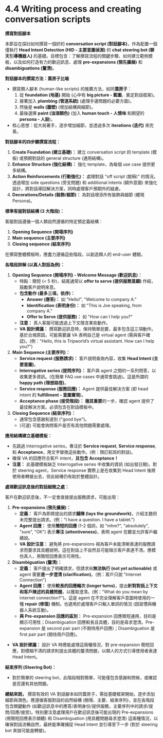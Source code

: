 # 4.4 Writing process and creating conversation scripts

**撰寫對話腳本**

本節旨在探討如何撰寫一個好的 **conversation script (對話腳本)**，作為配置一個僅執行 **Head Intent Detection (HID - 主要意圖偵測)** 的 **chat steering bot (聊天引導機器人)** 的基礎。目標包含：了解撰寫流程的關鍵步驟、如何建立範例模板，以及如何打造有力的歡迎訊息、處理 **pre-expansions (預先擴展)** 和 **disambiguations (釐清)**。

**對話腳本的撰寫方法：蓋房子比喻**

- 撰寫類人腳本 (human-like scripts) 的推薦方法，如同**蓋房子**：
    1. 從 **foundation (地基)** 開始 (心中有 **big picture - 藍圖**，奠定對話框架)。
    2. 接著加入 **plumbing (管道系統)** (處理手邊問題的必要方面)。
    3. 然後是 **walls (牆壁)** (增加結構與細節)。
    4. 最後選擇 **paint (油漆顏色)** (加入 **human touch - 人情味** 和期望的 **persona - 人設**)。
- 核心思想：從大局著手，逐步增加細節，並透過多次 **iterations (迭代)** 來完善。

**對話腳本的四步驟撰寫流程：**

1. **Create Foundation (建立基礎)：** 建立 conversation script 的 template (模板) 或預期對話的 general structure (通用結構)。
2. **Enhance Structure (強化結構)：** 強化 template，為每個 use case 提供更多結構。
3. **Action Reinforcements (行動強化)：** 處理對話 "off script (脫稿)" 的情況。透過增加 side questions (旁支問題) 和 additional intents (額外意圖) 來強化設計，將對話導回解決方案，同時處理客戶預期外的疑慮。
4. **Decorations/Details (裝飾/細節)：** 為對話增添所有裝飾與細節 (體現 Persona)。

**標準客服對話結構 (3 大階段)：**

客服對話遵循一個人類自然遵循的特定預定義結構：

1. **Opening Sequence (開場序列)**
2. **Main sequence (主要序列)**
3. **Closing sequence (結束序列)**

在撰寫整體模板時，應盡力遵循這些階段，以創造類人的 end-user 體驗。

**各階段詳解 (以真人對話為例)：**

1. **Opening Sequence (開場序列) - Welcome Message (歡迎訊息)：**
    - 特點：簡短 (< 5 秒)，結尾通常以 **offer to serve (提供服務意願)** 作結，鼓勵客戶說明來意。
    - **包含動作 (最多三項，依序)：**
        - **Answer (應答)：** 如 "Hello!", "Welcome to company A."
        - **Identification (表明身份)：** 如 "This is Joe speaking, from company A."
        - **Offer to Serve (提供服務)：** 如 "How can I help you?"
    - **注意：** 真人客服可能透過上下文隱含某些動作。
    - **VA 設計建議：** 撰寫歡迎訊息時，保持簡單扼要，最多包含這三項動作。基於合規原因，可能需要讓 VA 表明自己是 virtual agent (需與客戶確認)。(例："Hello, this is Tripworld’s virtual assistant. How can I help you?")
2. **Main Sequence (主要序列)：**
    - **Service request (服務請求)：** 客戶說明查詢內容，收集 **Head Intent (主要意圖)**。
    - **Interrogative series (提問序列)：** 客戶與 agent 之間的一系列問答，以收集更多資訊。(在簡單 FAQ use cases 中通常會跳過)。這是所謂的 **happy path (理想路徑)**。
    - **Service response (服務回應)：** Agent 提供最佳解決方案 (即 head intent 的 **fulfillment - 意圖實現**)。
    - **Acceptance phase (接受階段)：** **極其重要**的一步，確認 agent 提供了最佳解決方案。必須包含在對話模板中。
3. **Closing Sequence (結束序列)：**
    - 通常包含感謝和道別 ("good bye")。
    - (可選) 可能會詢問客戶是否有其他問題需要處理。

**應用結構建立基礎模板：**

- 先跳過 Interrogative series，專注於 **Service request**, **Service response**, 和 **Acceptance**，用文字替換這些動作。(例：預訂航班的對話)。
- 確保 VA 的回應符合客戶 intent，**且包含 Acceptance！**
- **注意：** 此基礎模板缺乏 Interrogative series 中收集的資訊 (如出發日期)。對於 steering agent，Service response 實際上是在收集到 Head Intent 後將使用者轉接出去，但此結構仍有助於整體設計。

**處理歡迎訊息後的對話細微之處：**

客戶在歡迎訊息後，不一定會直接提出服務請求，可能出現：

1. **Pre-expansions (預先擴展)：**
    - **定義：** 客戶為即將提出的請求**鋪陳 (lays the groundwork)**，介紹主題但未完整提出請求。(例："I have a question. I have a tablet.")
    - **Agent 回應：** 使用**簡短的回應** (1-2 個詞，如 "mhm?", "absolutely", "sure", "OK") 表示**專注 (attentiveness)**，表明 agent 在聽並允許客戶繼續說。
    - **VA 設計注意：** 避免將 pre-expansions 視為客戶未能清晰表達的服務請求而要求其具體說明，這在對話上不自然且可能暗示客戶表達不清。應模仿真人，用簡短回應表示可用性。
2. **Disambiguation (釐清)：**
    - **定義：** 客戶提出了明確請求，但請求尚**無法執行 (not yet actionable)** 或 agent 需要**進一步澄清 (clarification)**。(例：客戶只說 "Internet Connection")
    - **Agent 回應：** 使用**較長的回應輪次 (longer turns)**，提出**針對對話上下文和客戶陳述的具體問題**，以獲取澄清。(例："What do you mean by internet connection?")。這是 agent 在不完全理解客戶意圖時使用的一種 **repair (修復)** 機制。也適用於處理客戶只輸入單詞的情況 (因習慣與機器人系統互動)。
    - **與 Pre-expansion 回應的區別：** Pre-expansion 回應簡短通用，目的是顯示可用性；Disambiguation 回應較長且具體，目的是尋求澄清。Pre-expansion 是 second pair part (不期待用戶回應)；Disambiguation 是 first pair part (期待用戶回應)。

- **VA 設計建議：** 設計 VA 時應能處理這兩種情況，對 pre-expansion 簡短回應，對模糊不清的請求則提出具體的釐清問題，以類人的方式引導使用者表達 Head Intent。

**結束序列 (Steering Bot)：**

- 對於簡單的 steering bot，此階段相對簡單，可能僅包含感謝和問候，或確認是否還有其他問題。

**總結來說，** 撰寫有效的 VA 對話腳本如同蓋房子，需從基礎框架開始，逐步添加細節與潤色。應遵循客服對話的自然結構 (開場、主要、結束序列)，並在各階段包含關鍵動作 (如歡迎訊息中的應答/表明身份/提供服務，主要序列中的請求/提問/回應/接受)。特別要注意處理用戶在歡迎訊息後可能出現的 Pre-expansions (用簡短回應表示傾聽) 和 Disambiguation (用具體問題尋求澄清) 這兩種情況，以確保對話流暢自然，最終能準確捕捉 Head Intent 並引導至下一步 (對於 steering bot 來說可能是轉接)。